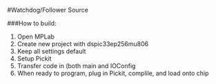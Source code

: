 #Watchdog/Follower Source

###How to build:
1. Open MPLab
2. Create new project with dspic33ep256mu806
3. Keep all settings default
4. Setup Pickit
5. Transfer code in (both main and IOConfig
6. When ready to program, plug in Pickit, complile, and load onto chip
